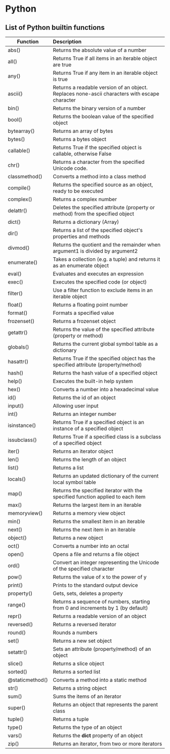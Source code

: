 # Python
## List of Python builtin functions
| Function | Description |
|-----------|:--------------------------------------------------------------------|
|abs()|		Returns the absolute value of a number 
|all()|		Returns True if all items in an iterable object are true
|any()|		Returns True if any item in an iterable object is true
|ascii()|		Returns a readable version of an object. Replaces none-ascii characters with escape character
|bin()|		Returns the binary version of a number
|bool()|		Returns the boolean value of the specified object
|bytearray()|	Returns an array of bytes
|bytes()|		Returns a bytes object
|callable()|	Returns True if the specified object is callable, otherwise False
|chr()|		Returns a character from the specified Unicode code.
|classmethod()|	Converts a method into a class method
|compile()|	Returns the specified source as an object, ready to be executed
|complex()|	Returns a complex number
|delattr()|	Deletes the specified attribute (property or method) from the specified object
|dict()|		Returns a dictionary (Array)
|dir()|		Returns a list of the specified object's properties and methods
|divmod()|	Returns the quotient and the remainder when argument1 is divided by argument2
|enumerate()|	Takes a collection (e.g. a tuple) and returns it as an enumerate object
|eval()|		Evaluates and executes an expression
|exec()|	Executes the specified code (or object)
|filter()|	Use a filter function to exclude items in an iterable object
|float()|		Returns a floating point number
|format()|	Formats a specified value
|frozenset()|	Returns a frozenset object
|getattr()|	Returns the value of the specified attribute (property or method)
|globals()|	Returns the current global symbol table as a dictionary
|hasattr()|	Returns True if the specified object has the specified attribute (property/method)
|hash()|		Returns the hash value of a specified object
|help()|		Executes the built-in help system
|hex()|		Converts a number into a hexadecimal value
|id()|		Returns the id of an object
|input()|		Allowing user input
|int()|		Returns an integer number
|isinstance()|	Returns True if a specified object is an instance of a specified object
|issubclass()|	Returns True if a specified class is a subclass of a specified object
|iter()|		Returns an iterator object
|len()|		Returns the length of an object
|list()|	Returns a list
|locals()|	Returns an updated dictionary of the current local symbol table
|map()|		Returns the specified iterator with the specified function applied to each item
|max()|		Returns the largest item in an iterable
|memoryview()|	Returns a memory view object
|min()|		Returns the smallest item in an iterable
|next()|		Returns the next item in an iterable
|object()|	Returns a new object
|oct()|		Converts a number into an octal
|open()|		Opens a file and returns a file object
|ord()|		Convert an integer representing the Unicode of the specified character
|pow()|		Returns the value of x to the power of y
|print()|		Prints to the standard output device
|property()|	Gets, sets, deletes a property
|range()|		Returns a sequence of numbers, starting from 0 and increments by 1 (by default)
|repr()|		Returns a readable version of an object
|reversed()|	Returns a reversed iterator
|round()|		Rounds a numbers
|set()|		Returns a new set object
|setattr()|	Sets an attribute (property/method) of an object
|slice()|		Returns a slice object
|sorted()|	Returns a sorted list
|@staticmethod()|	Converts a method into a static method
|str()|		Returns a string object
|sum()|		Sums the items of an iterator
|super()|		Returns an object that represents the parent class
|tuple()|		Returns a tuple
|type()|		Returns the type of an object
|vars()|		Returns the __dict__ property of an object
|zip()|		Returns an iterator, from two or more iterators
